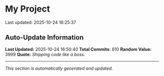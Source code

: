 # My Project


Last updated: 2025-10-24 16:25:37

















































































































































































































































































































































































































































































































































































































































































































































































































































































































































































































































































































































































































































## Auto-Update Information

**Last Updated:** 2025-10-24 16:50:40
**Total Commits:** 810
**Random Value:** 3999
**Quote:** _Shipping code like a boss._

---
_This section is automatically generated and updated._